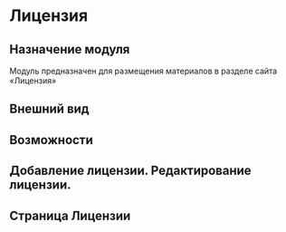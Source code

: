 # Лицензия
## Назначение модуля
Модуль предназначен для размещения материалов в разделе сайта «Лицензия»
## Внешний вид


## Возможности


## Добавление лицензии. Редактирование лицензии.







## Страница Лицензии






